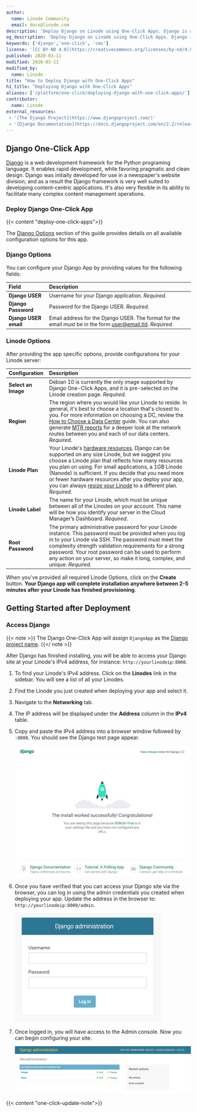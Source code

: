 ```yaml
---
author:
  name: Linode Community
  email: docs@linode.com
description: 'Deploy Django on Linode using One-Click Apps. Django is a Python based web development framework that allows for quick development with less code. Out of the box, Django provides much of the core functionality most web developers require so they can focus on developing application code.'
og_description: 'Deploy Django on Linode using One-Click Apps. Django is a Python based web development framework that allows for quick development with less code. Out of the box, Django provides much of the core functionality most web developers require so they can focus on developing application code.'
keywords: ['django','one-click', 'cms']
license: '[CC BY-ND 4.0](https://creativecommons.org/licenses/by-nd/4.0)'
published: 2020-03-11
modified: 2020-03-11
modified_by:
  name: Linode
title: "How to Deploy Django with One-Click Apps"
h1_title: "Deploying Django with One-Click Apps"
aliases: ['/platform/one-click/deploying-django-with-one-click-apps/']
contributor:
  name: Linode
external_resources:
 - '[The Django Project](https://www.djangoproject.com/)'
 - '[Django Documentation](https://docs.djangoproject.com/en/2.2/releases/)'
---
```


## Django One-Click App

[Django](https://www.djangoproject.com/) is a web development framework for the Python programing language. It enables rapid development, while favoring pragmatic and clean design. Django was initially developed for use in a newspaper's website division, and as a result the Django framework is very well suited to developing content-centric applications. It's also very flexible in its ability to facilitate many complex content management operations.

### Deploy Django One-Click App

{{< content "deploy-one-click-apps">}}

The [Django Options](#django-options) section of this guide provides details on all available configuration options for this app.

### Django Options

You can configure your Django App by providing values for the following fields:

| **Field** | **Description** |
|:--------------|:------------|
| **Django USER** | Username for your Django application. *Required*. |
| **Django Password** | Password for the Django USER. *Required*. |
| **Django USER email** | Email address for the Django USER. The format for the email must be in the form user@email.tld. *Required*. |

### Linode Options

After providing the app specific options, provide configurations for your Linode server:

| **Configuration** | **Description** |
|:--------------|:------------|
| **Select an Image** | Debian 10 is currently the only image supported by Django One-Click Apps, and it is pre-selected on the Linode creation page. *Required*. |
| **Region** | The region where you would like your Linode to reside. In general, it's best to choose a location that's closest to you. For more information on choosing a DC, review the [How to Choose a Data Center](/docs/platform/how-to-choose-a-data-center) guide. You can also generate [MTR reports](/docs/networking/diagnostics/diagnosing-network-issues-with-mtr/) for a deeper look at the network routes between you and each of our data centers. *Required*. |
| **Linode Plan** | Your Linode's [hardware resources](/docs/platform/how-to-choose-a-linode-plan/#hardware-resource-definitions). Django can be supported on any size Linode, but we suggest you choose a Linode plan that reflects how many resources you plan on using. For small applications, a 1GB Linode (Nanode) is sufficient. If you decide that you need more or fewer hardware resources after you deploy your app, you can always [resize your Linode](/docs/platform/disk-images/resizing-a-linode/) to a different plan. *Required*. |
| **Linode Label** | The name for your Linode, which must be unique between all of the Linodes on your account. This name will be how you identify your server in the Cloud Manager’s Dashboard. *Required*. |
| **Root Password** | The primary administrative password for your Linode instance. This password must be provided when you log in to your Linode via SSH. The password must meet the complexity strength validation requirements for a strong password. Your root password can be used to perform any action on your server, so make it long, complex, and unique. *Required*. |

When you've provided all required Linode Options, click on the **Create** button. **Your Django app will complete installation anywhere between 2-5 minutes after your Linode has finished provisioning**.

## Getting Started after Deployment

### Access Django

{{< note >}}
The Django One-Click App will assign `DjangoApp` as the [Django project name](https://docs.djangoproject.com/en/3.0/intro/tutorial01/#creating-a-project).
{{</ note >}}

After Django has finished installing, you will be able to access your Django site at your Linode's IPv4 address, for instance: `http://yourlinodeip:8000`.

1.  To find your Linode's IPv4 address. Click on the **Linodes** link in the sidebar. You will see a list of all your Linodes.

1. Find the Linode you just created when deploying your app and select it.

1. Navigate to the **Networking** tab.

1. The IP address will be displayed under the **Address** column in the **IPv4** table.

1. Copy and paste the IPv4 address into a browser window followed by `:8000`. You should see the Django test page appear.

    ![Django Test Page](django-test-page.png "Django Test Page")

1.  Once you have verified that you can access your Django site via the browser, you can log in using the admin credentials you created when deploying your app. Update the address in the browser to: `http://yourlinodeip:8000/admin`.

    ![Login to your Django site.](django-admin-login.png "Login to your Django site")

1.  Once logged in, you will have access to the Admin console. Now you can begin configuring your site.

    ![Django Admin Console](django-admin-console.png "Django Admin Console")

{{< content "one-click-update-note">}}
